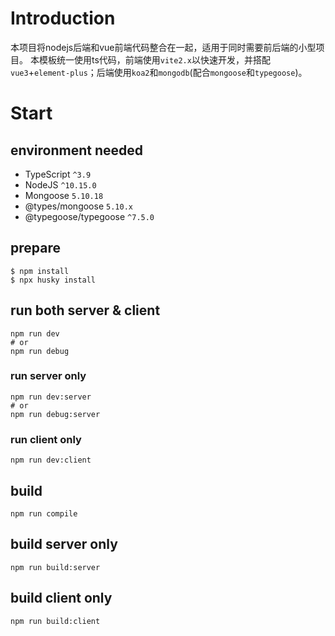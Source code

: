 # Introduction

本项目将nodejs后端和vue前端代码整合在一起，适用于同时需要前后端的小型项目。
本模板统一使用ts代码，前端使用`vite2.x`以快速开发，并搭配`vue3`+`element-plus`；后端使用`koa2`和`mongodb`(配合`mongoose`和`typegoose`)。

# Start

## environment needed

- TypeScript `^3.9`
- NodeJS `^10.15.0`
- Mongoose `5.10.18`
- @types/mongoose `5.10.x`
- @typegoose/typegoose `^7.5.0`

## prepare

```shell
$ npm install
$ npx husky install
```

## run both server & client

```shell
npm run dev
# or
npm run debug
```

### run server only

```shell
npm run dev:server
# or
npm run debug:server
```

### run client only

```shell
npm run dev:client
```

## build

```shell
npm run compile
```

## build server only

```shell
npm run build:server
```

## build client only

```shell
npm run build:client
```
